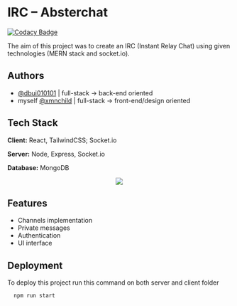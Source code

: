 
# IRC – Absterchat

[![Codacy Badge](https://api.codacy.com/project/badge/Grade/54dbef736ab84ec6982a983fdcea5945)](https://app.codacy.com/gh/xmnchild/Absterchat-IRC?utm_source=github.com&utm_medium=referral&utm_content=xmnchild/Absterchat-IRC&utm_campaign=Badge_Grade_Settings)

The aim of this project was to create an IRC (Instant Relay Chat) using given technologies (MERN stack and socket.io).




## Authors

- [@dbui010101](https://github.com/dbui010101) | full-stack -> back-end oriented 
- myself [@xmnchild](https://github.com/xmnchild) | full-stack -> front-end/design oriented


## Tech Stack

**Client:** React, TailwindCSS; Socket.io

**Server:** Node, Express, Socket.io

**Database:** MongoDB


<p align="center">
  <a href="https://skillicons.dev">
    <img src="https://skillicons.dev/icons?i=tailwind,mongodb,express,react,nodejs&theme=light" />
  </a>
</p>



## Features

- Channels implementation
- Private messages
- Authentication
- UI interface


## Deployment

To deploy this project run this command on both server and client folder

```bash
  npm run start
```
